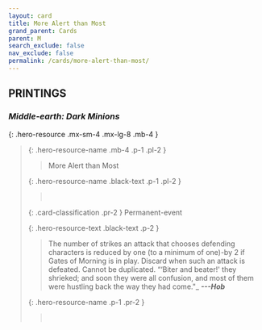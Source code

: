 ```yaml
---
layout: card
title: More Alert than Most
grand_parent: Cards
parent: M
search_exclude: false
nav_exclude: false
permalink: /cards/more-alert-than-most/
---
```


## PRINTINGS


### _Middle-earth: Dark Minions_

{: .hero-resource .mx-sm-4 .mx-lg-8 .mb-4 }
> {: .hero-resource-name .mb-4 .p-1 .pl-2 }
> > <div class="card-mp"></div>
> > <div class="card-name">More Alert than Most</div>
>
> {: .hero-resource-name .black-text .p-1 .pl-2 }
> > &nbsp;
>
> {: .card-classification .pr-2 }
> Permanent-event
>
> {: .hero-resource-text .black-text .p-2 }
> > The number of strikes an attack that chooses defending characters is reduced by one (to a minimum of one)-by 2 if Gates of Morning is in play. Discard when such an attack is defeated. Cannot be duplicated.   “‘Biter and beater!' they shrieked; and soon they were all confusion, and most of them were hustling back the way they had come."_ ***---&NoBreak;Hob*** 
> 
> {: .hero-resource-name .p-1 .pr-2 }
> > <div class="card-shield"></div>
> > <div class="card-corruption">&nbsp;</div>
